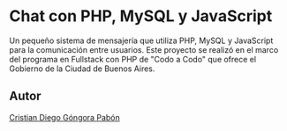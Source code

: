 # Chat con PHP, MySQL y JavaScript

Un pequeño sistema de mensajería que utiliza PHP, MySQL y JavaScript para la comunicación entre usuarios. Este proyecto se realizó en el marco del programa en Fullstack con PHP de "Codo a Codo" que ofrece el Gobierno de la Ciudad de Buenos Aires.

## Autor

[Cristian Diego Góngora Pabón](https://www.linkedin.com/in/cristiangongora/)
